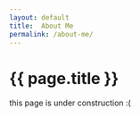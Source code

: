 ```yaml
---
layout: default
title:  About Me
permalink: /about-me/
---
```


# {{ page.title }}

this page is under construction :(